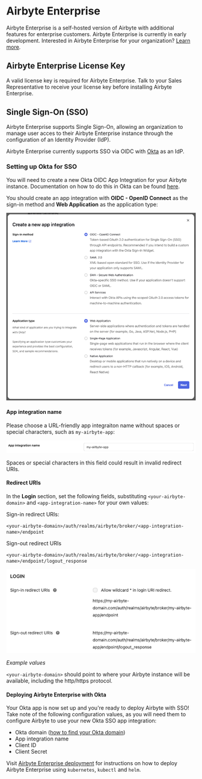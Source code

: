 # Airbyte Enterprise

Airbyte Enterprise is a self-hosted version of Airbyte with additional features for enterprise customers. Airbyte Enterprise is currently in early development. Interested in Airbyte Enterprise for your organization? [Learn more](https://airbyte.com/solutions/airbyte-enterprise).

## Airbyte Enterprise License Key

A valid license key is required for Airbyte Enterprise. Talk to your Sales Representative to receive your license key before installing Airbyte Enterprise.

## Single Sign-On (SSO)

Airbyte Enterprise supports Single Sign-On, allowing an organization to manage user acces to their Airbyte Enterprise instance through the configuration of an Identity Provider (IdP).

Airbyte Enterprise currently supports SSO via OIDC with [Okta](https://www.okta.com/) as an IdP.

### Setting up Okta for SSO

You will need to create a new Okta OIDC App Integration for your Airbyte instance. Documentation on how to do this in Okta can be found [here](https://help.okta.com/en-us/Content/Topics/Apps/Apps_App_Integration_Wizard_OIDC.htm).

You should create an app integration with **OIDC - OpenID Connect** as the sign-in method and **Web Application** as the application type:

![Screenshot of Okta app integration creation modal](./assets/docs/okta-create-new-app-integration.png)

#### App integration name

Please choose a URL-friendly app integraiton name without spaces or special characters, such as `my-airbyte-app`:

![Screenshot of Okta app integration name](./assets/docs/okta-app-integration-name.png)

Spaces or special characters in this field could result in invalid redirect URIs.

#### Redirect URIs

In the **Login** section, set the following fields, substituting `<your-airbyte-domain>` and `<app-integration-name>` for your own values:

Sign-in redirect URIs:

```
<your-airbyte-domain>/auth/realms/airbyte/broker/<app-integration-name>/endpoint
```

Sign-out redirect URIs

```
<your-airbyte-domain>/auth/realms/airbyte/broker/<app-integration-name>/endpoint/logout_response
```

![Okta app integration name screenshot](./assets/docs/okta-login-redirect-uris.png)

_Example values_

`<your-airbyte-domain>` should point to where your Airbyte instance will be available, including the http/https protocol.

#### Deploying Airbyte Enterprise with Okta

Your Okta app is now set up and you're ready to deploy Airbyte with SSO! Take note of the following configuration values, as you will need them to configure Airbyte to use your new Okta SSO app integration:

- Okta domain ([how to find your Okta domain](https://developer.okta.com/docs/guides/find-your-domain/main/))
- App integration name
- Client ID
- Client Secret

Visit [Airbyte Enterprise deployment](/deploying-airbyte/on-kubernetes-via-helm#alpha-airbyte-pro-deployment) for instructions on how to deploy Airbyte Enterprise using `kubernetes`, `kubectl` and `helm`.
